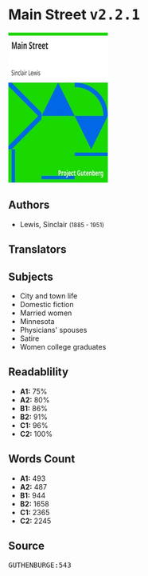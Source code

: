 # Main Street <kbd>v2.2.1</kbd>

![](./cover.medium.jpg "")

## Authors


 - Lewis, Sinclair <small>(1885 - 1951)</small>

## Translators



## Subjects


 - City and town life
 - Domestic fiction
 - Married women
 - Minnesota
 - Physicians' spouses
 - Satire
 - Women college graduates

## Readablility


 - **A1:** 75%
 - **A2:** 80%
 - **B1:** 86%
 - **B2:** 91%
 - **C1:** 96%
 - **C2:** 100%

## Words Count


 - **A1:** 493
 - **A2:** 487
 - **B1:** 944
 - **B2:** 1658
 - **C1:** 2365
 - **C2:** 2245

## Source


<kbd>GUTHENBURGE:543</kbd>

